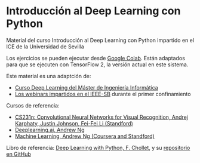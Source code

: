 # Introducción al Deep Learning con Python

Material del curso Introducción al Deep Learning con Python impartido en el ICE de la Universidad de Sevilla

Los ejercicios se pueden ejecutar desde [Google Colab](https://colab.research.google.com/). Están adaptados para que se ejecuten con TensorFlow 2, la versión actual en este sistema.

Este material es una adaptción de:

* [Curso Deep Learning del Máster de Ingeniería Informática](https://github.com/miguelamda/DL)
* [Los webinars impartidos en el IEEE-SB](https://github.com/miguelamda/Webinar-DL) durante el primer confinamiento

Cursos de referencia:
 * [CS231n: Convolutional Neural Networks for Visual Recognition, Andrej Karphaty, Justin Johnson, Fei-Fei Li (Standford)](http://cs231n.stanford.edu/2016/)
 * [Deeplearning.ai, Andrew Ng](https://www.deeplearning.ai/)
 * [Machine Learning, Andrew Ng (Coursera and Standford)](https://es.coursera.org/learn/machine-learning)
 
Libro de referencia: [Deep Learning with Python, F. Chollet](https://www.manning.com/books/deep-learning-with-python), y su [repositorio en GitHub](https://github.com/fchollet/deep-learning-with-python-notebooks)
